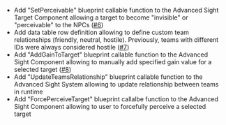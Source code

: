 - Add "SetPerceivable" blueprint callable function to the Advanced Sight Target Component allowing a target to become "invisible" or "perceivable" to the NPCs ([#6](https://github.com/rlewicki/AdvancedSightSupport/issues/6))
- Add data table row definition allowing to define custom team relationships (friendly, neutral, hostile). Previously, teams with different IDs were always considered hostile ([#7](https://github.com/rlewicki/AdvancedSightSupport/issues/7))
- Add "AddGainToTarget" blueprint callable function to the Advanced Sight Component allowing to manually add specified gain value for a selected target ([#8](https://github.com/rlewicki/AdvancedSightSupport/issues/8))
- Add "UpdateTeamsRelationship" blueprint callable function to the Advanced Sight System allowing  to update relationship between teams in runtime
- Add "ForcePerceiveTarget" blueprint callalbe function to the Advanced Sight Component allowing to user to forcefully perceive a selected target
